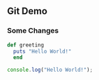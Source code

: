 ## Git Demo

### Some Changes

```ruby
def greeting
  puts "Hello World!"
  end
```
```javascript
console.log("Hello World!");
```
